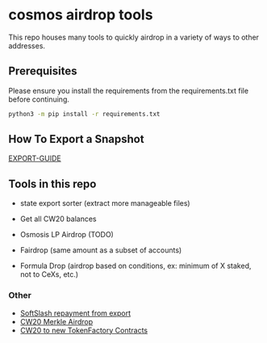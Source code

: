 # cosmos airdrop tools

This repo houses many tools to quickly airdrop in a variety of ways to other addresses.

## Prerequisites

Please ensure you install the requirements from the requirements.txt file before continuing.

```bash
python3 -m pip install -r requirements.txt
```

## How To Export a Snapshot

[EXPORT-GUIDE](./HOW-TO-EXPORT.md)

## Tools in this repo

- state export sorter (extract more manageable files)
- Get all CW20 balances
- Osmosis LP Airdrop (TODO)

- Fairdrop (same amount as a subset of accounts)
- Formula Drop (airdrop based on conditions, ex: minimum of X staked, not to CeXs, etc.)

### Other

- [SoftSlash repayment from export](https://github.com/Reecepbcups/chandra-station-canto-repayment-script)
- [CW20 Merkle Airdrop](https://github.com/CosmWasm/cw-tokens/tree/main/contracts/cw20-merkle-airdrop)
- [CW20 to new TokenFactory Contracts](https://github.com/Reecepbcups/cw20-to-tokenfactory)
